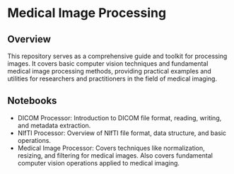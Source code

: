 # Medical Image Processing

## Overview
This repository serves as a comprehensive guide and toolkit for processing images. It covers basic computer vision techniques and fundamental medical image processing methods, providing practical examples and utilities for researchers and practitioners in the field of medical imaging.

## Notebooks
- DICOM Processor: Introduction to DICOM file format, reading, writing, and metadata extraction.
- NIfTI Processor: Overview of NIfTI file format, data structure, and basic operations.
- Medical Image Processor: Covers techniques like normalization, resizing, and filtering for medical images. Also covers fundamental computer vision operations applied to medical imaging.